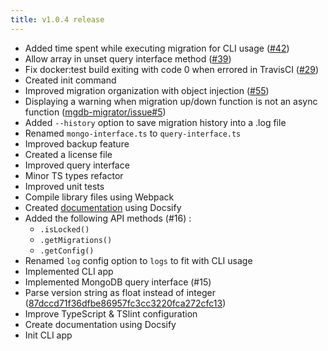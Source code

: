 ```yaml
---
title: v1.0.4 release
---
```


- Added time spent while executing migration for CLI usage ([#42](https://github.com/sundowndev/underbase/issues/42))
- Allow array in unset query interface method ([#39](https://github.com/sundowndev/underbase/issues/39))
- Fix docker:test build exiting with code 0 when errored in TravisCI ([#29](https://github.com/sundowndev/underbase/issues/29))
- Created init command
- Improved migration organization with object injection ([#55](https://github.com/sundowndev/underbase/issues/55))
- Displaying a warning when migration up/down function is not an async function ([mgdb-migrator/issue#5](https://github.com/emmanuelbuah/mgdb-migrator/issues/5))
- Added `--history` option to save migration history into a .log file
- Renamed `mongo-interface.ts` to `query-interface.ts`
- Improved backup feature
- Created a license file
- Improved query interface
- Minor TS types refactor
- Improved unit tests
- Compile library files using Webpack
- Created [documentation](https://sundowndev.github.io/underbase/) using Docsify
- Added the following API methods (#16) : 
  - `.isLocked()`
  - `.getMigrations()`
  - `.getConfig()`
- Renamed `log` config option to `logs` to fit with CLI usage
- Implemented CLI app
- Implemented MongoDB query interface (#15)
- Parse version string as float instead of integer ([87dccd71f36dfbe86957fc3cc3220fca272cfc13](https://github.com/sundowndev/underbase/commit/87dccd71f36dfbe86957fc3cc3220fca272cfc13#diff-f95ed04008fb015d90c8213da5334dba))
- Improve TypeScript & TSlint configuration
- Create documentation using Docsify
- Init CLI app
